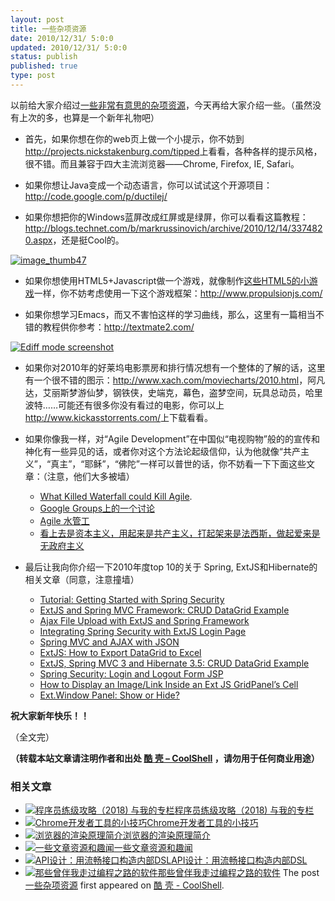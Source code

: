```yaml
---
layout: post
title: 一些杂项资源
date: 2010/12/31/ 5:0:0
updated: 2010/12/31/ 5:0:0
status: publish
published: true
type: post
---
```


以前给大家介绍过[一些非常有意思的杂项资源](https://coolshell.cn/articles/3013.html)，今天再给大家介绍一些。（虽然没有上次的多，也算是一个新年礼物吧）


* 首先，如果你想在你的web页上做一个小提示，你不妨到<http://projects.nickstakenburg.com/tipped>上看看，各种各样的提示风格，很不错。而且兼容于四大主流浏览器——Chrome, Firefox, IE, Safari。


* 如果你想让Java变成一个动态语言，你可以试试这个开源项目：<http://code.google.com/p/ductilej/>


* 如果你想把你的Windows蓝屏改成红屏或是绿屏，你可以看看这篇教程：<http://blogs.technet.com/b/markrussinovich/archive/2010/12/14/3374820.aspx>，还是挺Cool的。


[![image_thumb47](http://blogs.technet.com/cfs-file.ashx/__key/CommunityServer-Blogs-Components-WeblogFiles/00-00-00-52-36-metablogapi/7462.image_5F00_thumb47_5F00_thumb_5F00_5577CEF9.png "image_thumb47")](http://blogs.technet.com/cfs-file.ashx/__key/CommunityServer-Blogs-Components-WeblogFiles/00-00-00-52-36-metablogapi/4745.image_5F00_thumb47_5F00_0847D56E.png)



* 如果你想使用HTML5+Javascript做一个游戏，就像制作[这些HTML5的小游戏](https://coolshell.cn/articles/2998.html)一样，你不妨考虑使用一下这个游戏框架：<http://www.propulsionjs.com/>


* 如果你想学习Emacs，而又不害怕这样的学习曲线，那么，这里有一篇相当不错的教程供你参考：<http://textmate2.com/>


[![Ediff mode screenshot](http://www.gnu.org/software/emacs/tour/images/ediff-small.png)](http://textmate2.com/)



* 如果你对2010年的好莱坞电影票房和排行情况想有一个整体的了解的话，这里有一个很不错的图示：<http://www.xach.com/moviecharts/2010.html>，阿凡达，艾丽斯梦游仙梦，钢铁侠，史端克，幕色，盗梦空间，玩具总动员，哈里波特……可能还有很多你没有看过的电影，你可以上<http://www.kickasstorrents.com/>上下载看看。


* 如果你像我一样，对“Agile Development”在中国似“电视购物”般的的宣传和神化有一些异见的话，或者你对这个方法论起级信仰，认为他就像“共产主义”，“真主”，“耶稣”，“佛陀”一样可以普世的话，你不妨看一下下面这些文章：（注意，他们大多被墙）
	+ [What Killed Waterfall could Kill Agile](https://gist.github.com/710960).
	+ [Google Groups上的一个讨论](https://groups.google.com/forum/#!msg/guerrilla-capacity-planning/HR69ubukn_Q/xNgiiMeq0BkJ)
	+ [Agile 水管工](http://david.ing.name/2010/12/24/agile-plumbers/)
	+ [看上去是资本主义，用起来是共产主义，打起架来是法西斯，做起爱来是无政府主义](http://mempko.wordpress.com/2010/12/30/look-like-a-capitalist-live-like-a-communist/)


* 最后让我向你介绍一下2010年度top 10的关于 Spring, ExtJS和Hibernate的相关文章（同意，注意撞墙）
	+ [Tutorial: Getting Started with Spring Security](http://loianegroner.com/2010/01/tutorial-getting-started-with-spring-security/)
	+ [ExtJS and Spring MVC Framework: CRUD DataGrid Example](http://loianegroner.com/2010/03/extjs-and-spring-mvc-framework-crud-datagrid-example/)
	+ [Ajax File Upload with ExtJS and Spring Framework](http://loianegroner.com/2010/03/ajax-file-upload-with-extjs-and-spring-framework/)
	+ [Integrating Spring Security with ExtJS Login Page](http://loianegroner.com/2010/02/integrating-spring-security-with-extjs-login-page/)
	+ [Spring MVC and AJAX with JSON](http://loianegroner.com/2010/02/spring-mvc-and-ajax-with-json/)
	+ [ExtJS: How to Export DataGrid to Excel](http://loianegroner.com/2010/02/extjs-how-to-export-datagrid-to-excel/)
	+ [ExtJS, Spring MVC 3 and Hibernate 3.5: CRUD DataGrid Example](http://loianegroner.com/2010/09/extjs-spring-mvc-3-and-hibernate-3-5-crud-datagrid-example/)
	+ [Spring Security: Login and Logout Form JSP](http://loianegroner.com/2010/01/spring-security-login-and-logout-form-jsp/)
	+ [How to Display an Image/Link Inside an Ext JS GridPanel’s Cell](http://loianegroner.com/2010/01/how-to-display-an-imagelink-inside-an-ext-js-gridpanels-cell/)
	+ [Ext.Window Panel: Show or Hide?](http://loianegroner.com/2010/01/ext-window-panel-show-or-hide/)


**祝大家新年快乐！！**


（全文完）



**（转载本站文章请注明作者和出处 [酷 壳 – CoolShell](https://coolshell.cn/) ，请勿用于任何商业用途）**



### 相关文章

* [![程序员练级攻略（2018)  与我的专栏](https://coolshell.cn/wp-content/uploads/2018/05/300x262-150x150.jpg)](https://coolshell.cn/articles/18360.html)[程序员练级攻略（2018) 与我的专栏](https://coolshell.cn/articles/18360.html)
* [![Chrome开发者工具的小技巧](https://coolshell.cn/wp-content/uploads/2017/01/pretty-code-150x150.gif)](https://coolshell.cn/articles/17634.html)[Chrome开发者工具的小技巧](https://coolshell.cn/articles/17634.html)
* [![浏览器的渲染原理简介](https://coolshell.cn/wp-content/uploads/2013/05/Render-Process-150x150.jpg)](https://coolshell.cn/articles/9666.html)[浏览器的渲染原理简介](https://coolshell.cn/articles/9666.html)
* [![一些文章资源和趣闻](https://coolshell.cn/wp-content/uploads/2011/11/stackparts.com_-150x150.png)](https://coolshell.cn/articles/5537.html)[一些文章资源和趣闻](https://coolshell.cn/articles/5537.html)
* [![API设计：用流畅接口构造内部DSL](https://coolshell.cn/wp-content/plugins/wordpress-23-related-posts-plugin/static/thumbs/29.jpg)](https://coolshell.cn/articles/5709.html)[API设计：用流畅接口构造内部DSL](https://coolshell.cn/articles/5709.html)
* [![那些曾伴我走过编程之路的软件](https://coolshell.cn/wp-content/uploads/2011/10/00.QuickBasic_PDS_IDE-150x150.png)](https://coolshell.cn/articles/5576.html)[那些曾伴我走过编程之路的软件](https://coolshell.cn/articles/5576.html)
The post [一些杂项资源](https://coolshell.cn/articles/3437.html) first appeared on [酷 壳 - CoolShell](https://coolshell.cn).


